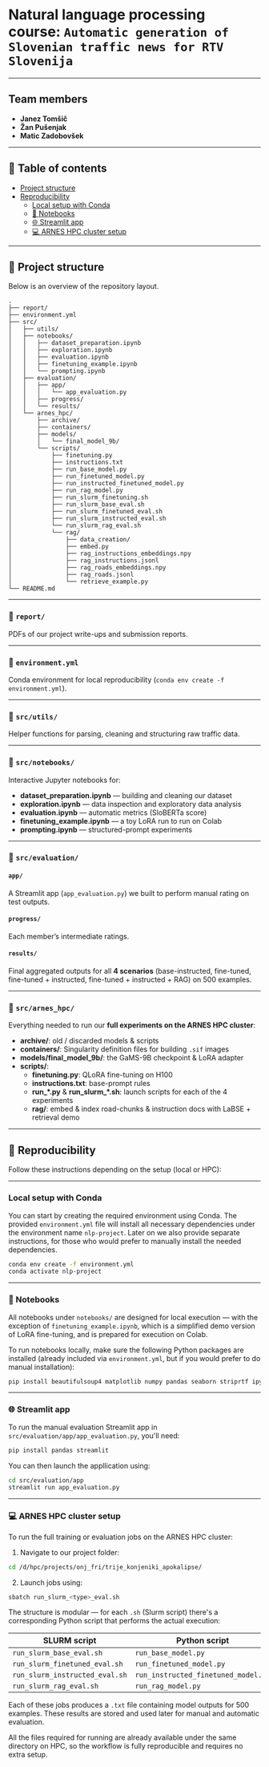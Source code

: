 # Natural language processing course: `Automatic generation of Slovenian traffic news for RTV Slovenija`

---

## Team members  
- **Janez Tomšič**  
- **Žan Pušenjak**  
- **Matic Zadobovšek**  

---

## 📑 Table of contents
- [Project structure](#-project-structure)
- [Reproducibility](#-reproducibility)
  - [Local setup with Conda](#local-setup-with-conda)
  - [📓 Notebooks](#-notebooks)
  - [🌐 Streamlit app](#-streamlit-app)
  - [💻 ARNES HPC cluster setup](#-arnes-hpc-cluster-setup)
---


## 📂 Project structure

Below is an overview of the repository layout.

```
.
├── report/
├── environment.yml
├── src/
│   ├── utils/
│   ├── notebooks/
│   │   ├── dataset_preparation.ipynb
│   │   ├── exploration.ipynb
│   │   ├── evaluation.ipynb
│   │   ├── finetuning_example.ipynb
│   │   └── prompting.ipynb
│   ├── evaluation/
│   │   ├── app/
│   │   │   └── app_evaluation.py
│   │   ├── progress/
│   │   └── results/
│   └── arnes_hpc/
│       ├── archive/
│       ├── containers/
│       ├── models/
│       │   └── final_model_9b/
│       └── scripts/
│           ├── finetuning.py
│           ├── instructions.txt
│           ├── run_base_model.py
│           ├── run_finetuned_model.py
│           ├── run_instructed_finetuned_model.py
│           ├── run_rag_model.py
│           ├── run_slurm_finetuning.sh
│           ├── run_slurm_base_eval.sh
│           ├── run_slurm_finetuned_eval.sh
│           ├── run_slurm_instructed_eval.sh
│           └── run_slurm_rag_eval.sh
│           └── rag/
│               ├── data_creation/
│               ├── embed.py
│               ├── rag_instructions_embeddings.npy
│               ├── rag_instructions.jsonl
│               ├── rag_roads_embeddings.npy
│               ├── rag_roads.jsonl
│               └── retrieve_example.py
└── README.md
```

---

### 📁 `report/`  
PDFs of our project write-ups and submission reports.

---

### 📄 `environment.yml`  
Conda environment for local reproducibility (`conda env create -f environment.yml`).

---

### 📂 `src/utils/`  
Helper functions for parsing, cleaning and structuring raw traffic data.

---

### 📂 `src/notebooks/`  
Interactive Jupyter notebooks for:  
- **dataset_preparation.ipynb** — building and cleaning our dataset 
- **exploration.ipynb** — data inspection and exploratory data analysis  
- **evaluation.ipynb** — automatic metrics (SloBERTa score) 
- **finetuning_example.ipynb** — a toy LoRA run to run on Colab  
- **prompting.ipynb** — structured-prompt experiments  

---

### 📂 `src/evaluation/`  
#### `app/`  
A Streamlit app (`app_evaluation.py`) we built to perform manual rating on test outputs.  
#### `progress/`  
Each member’s intermediate ratings.  
#### `results/`  
Final aggregated outputs for all **4 scenarios** (base-instructed, fine-tuned, fine-tuned + instructed, fine-tuned + instructed + RAG) on 500 examples.

---

### 📂 `src/arnes_hpc/`  
Everything needed to run our **full experiments on the ARNES HPC cluster**:

- **archive/**: old / discarded models & scripts  
- **containers/**: Singularity definition files for building `.sif` images  
- **models/final_model_9b/**: the GaMS-9B checkpoint & LoRA adapter  
- **scripts/**:  
  - **finetuning.py**: QLoRA fine-tuning on H100  
  - **instructions.txt**: base-prompt rules  
  - **run_*.py** & **run_slurm_*.sh**: launch scripts for each of the 4 experiments  
  - **rag/**: embed & index road-chunks & instruction docs with LaBSE + retrieval demo

---

## 🔁 Reproducibility

Follow these instructions depending on the setup (local or HPC):

---

### Local setup with Conda

You can start by creating the required environment using Conda. The provided `environment.yml` file will install all necessary dependencies under the environment name `nlp-project`. Later on we also provide separate instructions, for those who would prefer to manually install the needed dependencies.

```bash
conda env create -f environment.yml
conda activate nlp-project
```

---

### 📓 Notebooks

All notebooks under `notebooks/` are designed for local execution — with the exception of `finetuning_example.ipynb`, which is a simplified demo version of LoRA fine-tuning, and is prepared for execution on Colab.

To run notebooks locally, make sure the following Python packages are installed (already included via `environment.yml`, but if you would prefer to do manual installation):

```bash
pip install beautifulsoup4 matplotlib numpy pandas seaborn striprtf ipython transformers torch scikit-learn
```

---

### 🌐 Streamlit app

To run the manual evaluation Streamlit app in `src/evaluation/app/app_evaluation.py`, you'll need:

```bash
pip install pandas streamlit
```

You can then launch the appllication using:
```bash
cd src/evaluation/app
streamlit run app_evaluation.py
```

---

### 💻 ARNES HPC cluster setup

To run the full training or evaluation jobs on the ARNES HPC cluster:

1. Navigate to our project folder:
```bash
cd /d/hpc/projects/onj_fri/trije_konjeniki_apokalipse/
```

2. Launch jobs using:
```bash
sbatch run_slurm_<type>_eval.sh
```

The structure is modular — for each `.sh` (Slurm script) there's a corresponding Python script that performs the actual execution:

| SLURM script                   | Python script                      |
|-------------------------------|------------------------------------|
| `run_slurm_base_eval.sh`      | `run_base_model.py`               |
| `run_slurm_finetuned_eval.sh` | `run_finetuned_model.py`          |
| `run_slurm_instructed_eval.sh`| `run_instructed_finetuned_model.py`|
| `run_slurm_rag_eval.sh`       | `run_rag_model.py`                |

Each of these jobs produces a `.txt` file containing model outputs for 500 examples. These results are stored and used later for manual and automatic evaluation.

All the files required for running are already available under the same directory on HPC, so the workflow is fully reproducible and requires no extra setup.
